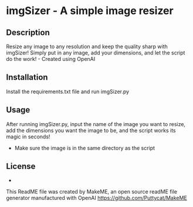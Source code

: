 # imgSizer - A simple image resizer


## Description 
Resize any image to any resolution and keep the quality sharp with imgSizer! Simply put in any image, add your dimensions, and let the script do the work! - Created using OpenAI


## Installation 
Install the requirements.txt file and run imgSizer.py


## Usage 
After running imgSizer.py, input the name of the image you want to resize, add the dimensions you want the image to be, and the script works its magic in seconds!

- Make sure the image is in the same directory as the script


## License 
-

This ReadME file was created by MakeME, an open source readME file generator manufactured with OpenAI
https://github.com/Puttycat/MakeME
